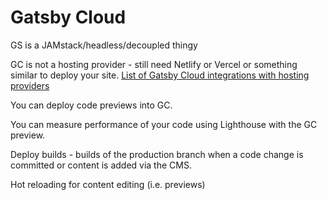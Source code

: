 # Gatsby Cloud

GS is a JAMstack/headless/decoupled thingy

GC is not a hosting provider - still need Netlify or Vercel or something similar to deploy your site. [List of Gatsby Cloud integrations with hosting providers](https://support.gatsbyjs.com/hc/en-us/articles/360058357013-What-hosting-providers-are-supported-)

You can deploy code previews into GC.

You can measure performance of your code using Lighthouse with the GC preview.

Deploy builds - builds of the production branch when a code change is committed or content is added via the CMS.

Hot reloading for content editing (i.e. previews)
